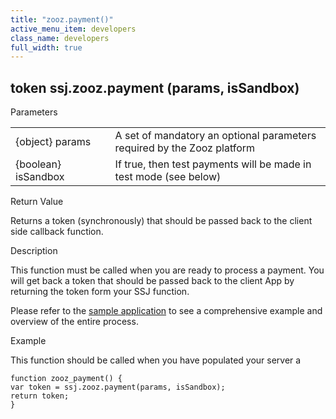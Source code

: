 ```yaml
---
title: "zooz.payment()"
active_menu_item: developers
class_name: developers
full_width: true
---
```



## token ssj.zooz.payment (params, isSandbox)

Parameters

<table>
<tr>
<td width="181">
{object} params

</td>
<td width="18">
</td>
<td width="681">
A set of mandatory an optional parameters required by the Zooz platform

</td>
</tr>
<tr>
<td width="181">
{boolean} isSandbox

</td>
<td width="18">
</td>
<td width="681">
If true, then test payments will be made in test mode (see below)

</td>
</tr>
</table>

Return Value

Returns a token (synchronously) that should be passed back to the client side callback function.

Description

This function must be called when you are ready to process a payment. You will get back a token that should be passed back to the client App by returning the token form your SSJ function.

Please refer to the [sample application](../../../../product-guide/advanced-features/credit-card-payment-processing/index.htm) to see a comprehensive example and overview of the entire process.

Example

This function should be called when you have populated your server a

    function zooz_payment() {
    var token = ssj.zooz.payment(params, isSandbox);
    return token;
    }
   

